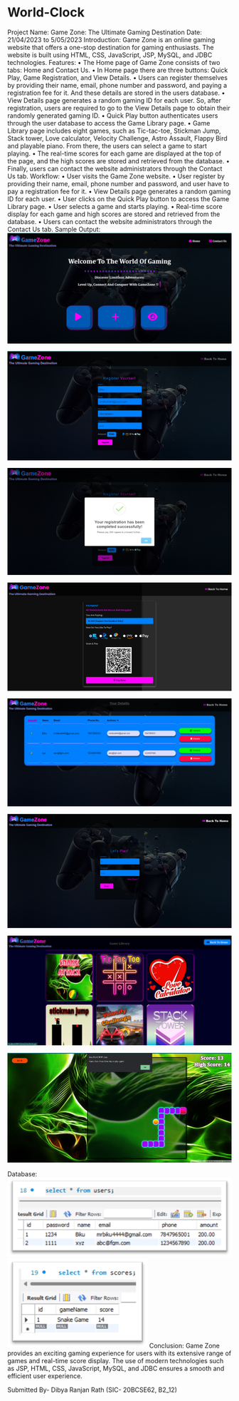 # World-Clock

Project Name: Game Zone: The Ultimate Gaming Destination
Date: 21/04/2023 to 5/05/2023
Introduction:
Game Zone is an online gaming website that offers a one-stop destination for gaming enthusiasts. The website is built using HTML, CSS, JavaScript, JSP, MySQL, and JDBC technologies.
Features:
• The Home page of Game Zone consists of two tabs: Home and Contact Us.
• In Home page there are three buttons: Quick Play, Game Registration, and View Details.
• Users can register themselves by providing their name, email, phone number and password, and paying a registration fee for it. And these details are stored in the users database.
• View Details page generates a random gaming ID for each user. So, after registration, users are required to go to the View Details page to obtain their randomly generated gaming ID.
• Quick Play button authenticates users through the user database to access the Game Library page.
• Game Library page includes eight games, such as Tic-tac-toe, Stickman Jump, Stack tower, Love calculator, Velocity Challenge, Astro Assault, Flappy Bird and playable piano. From there, the users can select a game to start playing.
• The real-time scores for each game are displayed at the top of the page, and the high scores are stored and retrieved from the database.
• Finally, users can contact the website administrators through the Contact Us tab.
Workflow:
• User visits the Game Zone website.
• User register by providing their name, email, phone number and password, and user have to pay a registration fee for it.
• View Details page generates a random gaming ID for each user.
• User clicks on the Quick Play button to access the Game Library page.
• User selects a game and starts playing.
• Real-time score display for each game and high scores are stored and retrieved from the database.
• Users can contact the website administrators through the Contact Us tab.
Sample Output:
![Alt text](image.png)

![Alt text](image-1.png)

![Alt text](image-2.png)

![Alt text](image-3.png)

![Alt text](image-4.png)

![Alt text](image-5.png)

![Alt text](image-6.png)

![Alt text](image-7.png)

Database:
![Alt text](image-8.png) ![Alt text](image-9.png)
Conclusion:
Game Zone provides an exciting gaming experience for users with its extensive range of games and real-time score display. The use of modern technologies such as JSP, HTML, CSS, JavaScript, MySQL, and JDBC ensures a smooth and efficient user experience.

Submitted By-
Dibya Ranjan Rath (SIC- 20BCSE62, B2_12)
